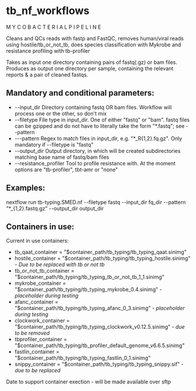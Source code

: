 # tb_nf_workflows

M Y C O B A C T E R I A L  P I P E L I N E

Cleans and QCs reads with fastp and FastQC, removes human/viral reads using hostile/tb_or_not_tb,
does species classification with Mykrobe and resistance profiling with tb-profiler

Takes as input one directory containing pairs of fastq(.gz) or bam files.
Produces as output one directory per sample, containing the relevant reports & a pair of cleaned fastqs.

Mandatory and conditional parameters:
------------------------------------------------------------------------
 - --input_dir           Directory containing fastq OR bam files. Workflow will process one or the other, so don't mix
 - --filetype            File type in input_dir. One of either "fastq" or "bam". fastq files can be gzipped and do not
                      have to literally take the form "*.fastq"; see --pattern
- ---pattern             Regex to match files in input_dir, e.g. "*_R{1,2}.fq.gz". Only mandatory if --filetype is "fastq"
- --output_dir          Output directory, in which will be created subdirectories matching base name of fastq/bam files
- --resistance_profiler Tool to profile resistance with. At the moment options are "tb-profiler", tbt-amr or "none"



Examples:
------------------------------------------------------------------------
nextflow run tb-typing.SMED.nf --filetype fastq --input_dir fq_dir --pattern "*_{1,2}.fastq.gz" --output_dir output_dir

Containers in use:
------------------------------------------------------------------------
Current in use containers:
- tb_qaat_container = "$container_path/tb_typing/tb_typing_qaat.sinimg" 
- hostile_container = "$container_path/tb_typing/tb_typing_hostile.sinimg" - *Due to be replaced with tb or not tb*
- tb_or_not_tb_container = "$container_path/tb_typing/tb_typing_tb_or_not_tb_1_1.sinimg"
- mykrobe_container = "$container_path/tb_typing/tb_typing_mykrobe_0.4.sinimg" - *placeholder during testing*
- afanc_container = "$container_path/tb_typing/tb_typing_afanc_0_3.sinimg" - *placeholder during testing*
- clockwork_container = "$container_path/tb_typing/tb_typing_clockwork_v0.12.5.sinimg" - *due to be removed*
- tbprofiler_container = "$container_path/tb_typing/tb_profiler_default_genome_v6.6.5.sinimg"
- fastlin_container = "$container_path/tb_typing/tb_typing_fastlin_0_1.sinimg"
- snippy_container = "$container_path/tb_typing/tb_typing_snippy.sif" - *due to be replaced*

Date to support container exection - will be made available over sftp
  
